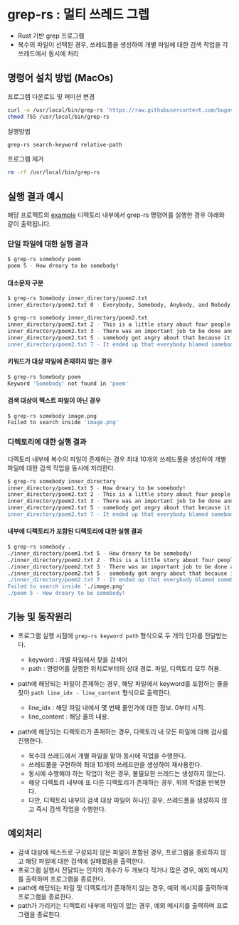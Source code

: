 # grep-rs : 멀티 쓰레드 그렙

- Rust 기반 grep 프로그램
- 복수의 파일이 선택된 경우, 쓰레드풀을 생성하여 개별 파일에 대한 검색 작업을 각 쓰레드에서 동시에 처리

## 명령어 설치 방법 (MacOs)

프로그램 다운로드 및 퍼미션 변경

```bash
curl -o /usr/local/bin/grep-rs 'https://raw.githubusercontent.com/bugoverdose/grep-rs/main/target/debug/grep-rs'
chmod 755 /usr/local/bin/grep-rs
```

실행방법

```bash
grep-rs search-keyword relative-path
```

프로그램 제거

```bash
rm -rf /usr/local/bin/grep-rs
```

## 실행 결과 예시

해당 프로젝트의 [example](./example) 디렉토리 내부에서 grep-rs 명령어를 실행한 경우 아래와 같이 출력됩니다.

### 단일 파일에 대한 실행 결과

```bash
$ grep-rs somebody poem
poem 5 - How dreary to be somebody!
```

#### 대소문자 구분

```bash
$ grep-rs Somebody inner_directory/poem2.txt
inner_directory/poem2.txt 0 - Everybody, Somebody, Anybody, and Nobody
```

```bash
$ grep-rs somebody inner_directory/poem2.txt
inner_directory/poem2.txt 2 - This is a little story about four people named everybody, somebody, anybody, and nobody.
inner_directory/poem2.txt 3 - There was an important job to be done and everybody was sure that somebody would do it.
inner_directory/poem2.txt 5 - somebody got angry about that because it was everybody's job.
inner_directory/poem2.txt 7 - It ended up that everybody blamed somebody when nobody did what anybody could have done
```

#### 키워드가 대상 파일에 존재하지 않는 경우

```bash
$ grep-rs Somebody poem
Keyword 'Somebody' not found in 'poem'
```

#### 검색 대상이 텍스트 파일이 아닌 경우

```bash
$ grep-rs somebody image.png
Failed to search inside 'image.png'
```

### 디렉토리에 대한 실행 결과

디렉토리 내부에 복수의 파일이 존재하는 경우 최대 10개의 쓰레드풀을 생성하여 개별 파일에 대한 검색 작업을 동시에 처리한다.

```bash
$ grep-rs somebody inner_directory
inner_directory/poem1.txt 5 - How dreary to be somebody!
inner_directory/poem2.txt 2 - This is a little story about four people named everybody, somebody, anybody, and nobody.
inner_directory/poem2.txt 3 - There was an important job to be done and everybody was sure that somebody would do it.
inner_directory/poem2.txt 5 - somebody got angry about that because it was everybody's job.
inner_directory/poem2.txt 7 - It ended up that everybody blamed somebody when nobody did what anybody could have done
```

#### 내부에 디렉토리가 포함된 디렉토리에 대한 실행 결과

```bash
$ grep-rs somebody .
./inner_directory/poem1.txt 5 - How dreary to be somebody!
./inner_directory/poem2.txt 2 - This is a little story about four people named everybody, somebody, anybody, and nobody.
./inner_directory/poem2.txt 3 - There was an important job to be done and everybody was sure that somebody would do it.
./inner_directory/poem2.txt 5 - somebody got angry about that because it was everybody's job.
./inner_directory/poem2.txt 7 - It ended up that everybody blamed somebody when nobody did what anybody could have done
Failed to search inside './image.png'
./poem 5 - How dreary to be somebody!
```

## 기능 및 동작원리

- 프로그램 실행 시점에 `grep-rs keyword path` 형식으로 두 개의 인자를 전달받는다.
    - keyword : 개별 파일에서 찾을 검색어
    - path : 명령어를 실행한 위치로부터의 상대 경로. 파일, 디렉토리 모두 허용.

- path에 해당되는 파일이 존재하는 경우, 해당 파일에서 keyword를 포함하는 줄을 찾아 `path line_idx - line_content` 형식으로 출력한다.
    - line_idx : 해당 파일 내에서 몇 번째 줄인가에 대한 정보. 0부터 시작.
    - line_content : 해당 줄의 내용.

- path에 해당되는 디렉토리가 존재하는 경우, 디렉토리 내 모든 파일에 대해 검사를 진행한다.
    - 복수의 쓰레드에서 개별 파일을 맡아 동시에 작업을 수행한다.
    - 쓰레드풀을 구현하여 최대 10개의 쓰레드만을 생성하여 재사용한다.
    - 동시에 수행해야 하는 작업이 적은 경우, 불필요한 쓰레드는 생성하지 않는다.
    - 해당 디렉토리 내부에 또 다른 디렉토리가 존재하는 경우, 위의 작업을 반복한다.
    - 다만, 디렉토리 내부의 검색 대상 파일이 하나인 경우, 쓰레드풀을 생성하지 않고 즉시 검색 작업을 수행한다.

## 예외처리

- 검색 대상에 텍스트로 구성되지 않은 파일이 포함된 경우, 프로그램을 종료하지 않고 해당 파일에 대한 검색에 실패했음을 출력한다.
- 프로그램 실행시 전달되는 인자의 개수가 두 개보다 적거나 많은 경우, 예외 메시지를 출력하며 프로그램을 종료한다.
- path에 해당되는 파일 및 디렉토리가 존재하지 않는 경우, 예외 메시지를 출력하며 프로그램을 종료한다.
- path가 가리키는 디렉토리 내부에 파일이 없는 경우, 예외 메시지를 출력하며 프로그램을 종료한다.
